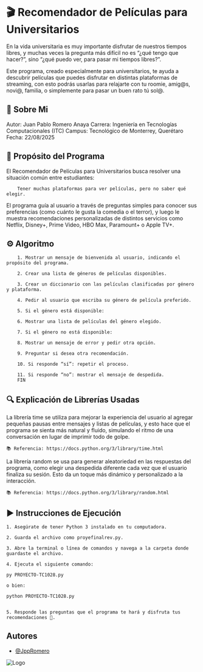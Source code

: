 
# 🎬 Recomendador de Películas para Universitarios
En la vida universitaria es muy importante disfrutar de nuestros tiempos libres, y muchas veces la pregunta más difícil no es “¿qué tengo que hacer?”, sino “¿qué puedo ver, para pasar mi tiempos libres?”.

Este programa, creado especialmente para universitarios, te ayuda a descubrir películas que puedes disfrutar en distintas plataformas de streaming,
con esto podrás usarlas para relajarte con tu roomie, amig@s, novi@, familia, o simplemente para pasar un buen rato tú sol@.


## 🚀 Sobre Mi
Autor: Juan Pablo Romero Anaya
Carrera: Ingeniería en Tecnologías Computacionales (ITC)
Campus: Tecnológico de Monterrey, Querétaro
Fecha: 22/08/2025

## 🧠 Propósito del Programa

El Recomendador de Películas para Universitarios busca resolver una situación común entre estudiantes:

        Tener muchas plataformas para ver películas, pero no saber qué elegir.

El programa guía al usuario a través de preguntas simples para conocer sus preferencias (como cuánto le gusta la comedia o el terror), y luego le muestra recomendaciones personalizadas de distintos servicios como Netflix, Disney+, Prime Video, HBO Max, Paramount+ o Apple TV+.

## ⚙️ Algoritmo
        1. Mostrar un mensaje de bienvenida al usuario, indicando el propósito del programa.

        2. Crear una lista de géneros de películas disponibles.

        3. Crear un diccionario con las películas clasificadas por género y plataforma.

        4. Pedir al usuario que escriba su género de película preferido.

        5. Si el género está disponible:

        6. Mostrar una lista de películas del género elegido.

        7. Si el género no está disponible:

        8. Mostrar un mensaje de error y pedir otra opción.

        9. Preguntar si desea otra recomendación.

        10. Si responde “sí”: repetir el proceso.

        11. Si responde “no”: mostrar el mensaje de despedida.
        FIN
## 🔍 Explicación de Librerías Usadas

La librería time se utiliza para mejorar la experiencia del usuario al agregar pequeñas pausas entre mensajes y listas de películas, y esto hace que el programa se sienta más natural y fluido, simulando el ritmo de una conversación en lugar de imprimir todo de golpe.

    📚 Referencia: https://docs.python.org/3/library/time.html

La librería random se usa para generar aleatoriedad en las respuestas del programa, como elegir una despedida diferente cada vez que el usuario finaliza su sesión.
Esto da un toque más dinámico y personalizado a la interacción.

    📚 Referencia: https://docs.python.org/3/library/random.html
## ▶️ Instrucciones de Ejecución
    1. Asegúrate de tener Python 3 instalado en tu computadora.

    2. Guarda el archivo como proyefinalrev.py.

    3. Abre la terminal o línea de comandos y navega a la carpeta donde guardaste el archivo.

    4. Ejecuta el siguiente comando:

    py PROYECTO-TC1028.py

    o bien:

    python PROYECTO-TC1028.py


    5. Responde las preguntas que el programa te hará y disfruta tus recomendaciones 🍿.
## Autores

- [@JppRomero](https://github.com/JppRomero)


![Logo](https://javier.rodriguez.org.mx/itesm/2014/tecnologico-de-monterrey-blue.png)

